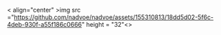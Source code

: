 
< align="center" >img src ="https://github.com/nadvoe/nadvoe/assets/155310813/18dd5d02-5f6c-4deb-930f-a55f186c0666" height = "32"<>
